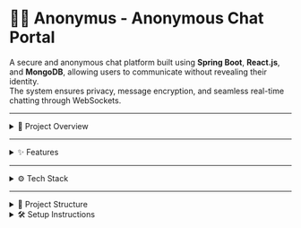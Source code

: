 # 🕵️‍♂️ Anonymus - Anonymous Chat Portal

A secure and anonymous chat platform built using **Spring Boot**, **React.js**, and **MongoDB**, allowing users to communicate without revealing their identity.  
The system ensures privacy, message encryption, and seamless real-time chatting through WebSockets.

---

<details>
<summary>🚀 Project Overview</summary>

The **Anonymus Chat Portal** is designed for users who want to communicate without revealing their personal identity.  
It allows users to join chat sessions, send and receive messages anonymously, and experience a safe communication environment.

This project combines the power of:
- **Spring Boot (Backend)** for REST API, WebSocket, and MongoDB integration.  
- **React.js (Frontend)** for responsive, real-time UI.  
- **MongoDB** for secure message and user data storage.  

</details>

---

<details>
<summary>✨ Features</summary>

✅ User registration and login with email verification (OTP-based).  
✅ Anonymous chat sessions (no usernames displayed in chat).  
✅ Secure message storage using MongoDB.  
✅ WebSocket integration for real-time messaging.  
✅ Environment variable support using `.env` file.  
✅ RESTful API endpoints for chat, users, and sessions.  
✅ CORS enabled for frontend-backend communication.  

</details>

---

<details>
<summary>⚙️ Tech Stack</summary>

**Frontend:** React.js, HTML, CSS, JavaScript  
**Backend:** Spring Boot, Java 17, WebSocket  
**Database:** MongoDB  
**Authentication:** OTP-based Email verification  
**Environment Management:** Dotenv  
**Build Tool:** Maven  

</details>

---

<details>
<summary>📁 Project Structure</summary>

### 🗂️ Root Folder

```bash
Anonymus/
├── Backend/
├── Frontend/
└── README.md
Backend
Backend/
├── src/
│   ├── main/
│   │   ├── java/com/Anonymus_Backend/
│   │   │   ├── controller/      # REST Controllers
│   │   │   ├── model/           # Entity classes
│   │   │   ├── service/         # Business logic
│   │   │   ├── repository/      # MongoDB Repositories
│   │   │   ├── config/          # Config files (CORS, EnvConfig, WebSocket)
│   │   │   └── BackendApplication.java  # Spring Boot main file
│   │   └── resources/
│   │       ├── application.properties
│   │       ├── static/
│   │       └── templates/
│   └── test/
└── pom.xml

Frontend
Frontend/
├── src/
│   ├── components/   # React components
│   ├── pages/        # UI pages (Login, Chat, Home)
│   ├── services/     # API services
│   ├── App.js        # Main routing logic
│   └── index.js      # Entry point
├── public/
│   ├── index.html
│   └── favicon.ico
└── package.json
```
</details>
<details>
  <summary>🛠️ Setup Instructions</summary>

  ### Clone the repository
  ```bash
  git clone https://github.com/your-username/Anonymus.git
  cd Anonymus
</details>
```

